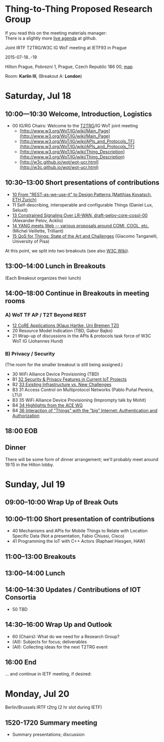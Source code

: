# Thing-to-Thing Proposed Research Group

If you read this on the meeting materials manager:  
There is a slightly more [live agenda][agenda] at github.

[agenda]: https://github.com/t2trg/2015-ietf93/blob/master/agenda.md

Joint IRTF T2TRG/W3C IG WoT meeting at IETF93 in Prague

2015-07-18..-19

Hilton Prague, Pobrezni 1, Prague, Czech Republic 186 00,
[map](https://www.google.de/maps/place/Hilton+Prague+Hotel/@50.093322,14.439794,17z)

Room: **Karlin III**, (Breakout A: **London**)

<!-- (two-digit numbers are slide deck numbers) -->

# Saturday, Jul 18

## 10:00—10:30 Welcome, Introduction, Logistics

* 00 IG/RG Chairs: Welcome to the [T2TRG](https://github.com/t2trg/2015-ietf93/raw/master/slides/00-t2trg-93-welcome.pdf)/IG WoT joint meeting
    * [http://www.w3.org/WoT/IG/wiki/Main_Page](http://www.w3.org/WoT/IG/wiki/Main_Page)
    * [http://www.w3.org/WoT/IG/wiki/APIs_and_Protocols_TF](http://www.w3.org/WoT/IG/wiki/APIs_and_Protocols_TF)
    * [http://www.w3.org/WoT/IG/wiki/Thing_Description](http://www.w3.org/WoT/IG/wiki/Thing_Description)
    * [http://w3c.github.io/wot/wot-ucr.html](http://w3c.github.io/wot/wot-ucr.html)

## 10:30–13:00 Short presentations of contributions

* [10 From "REST-as-we-use-it" to Design Patterns (Matthias Kovatsch, ETH Zurich)](https://github.com/t2trg/2015-ietf93/raw/master/slides/10-2015_T2T_IRTF_REST-as-we-use-it.pdf)
* 11 Self-describing, interoperable and configurable Things (Daniel Lux, Seluxit)
* [13 Constrained Signaling Over LR-WAN, draft-pelov-core-cosol-00](https://github.com/t2trg/2015-ietf93/raw/master/slides/13-CoSOL.pdf) (Alexander Pelov, Acklio)
* [14 YANG meets Web -- various proposals around COMI, COOL, etc.](https://github.com/t2trg/2015-ietf93/raw/master/slides/14-ietf93-COnstrained-Objects-Language-overview.pdf) (Michel Veillette, Trilliant)
* [15 QoS for Things: State of the Art and Challenges](https://github.com/t2trg/2015-ietf93/raw/master/slides/15-QoS_for_Things.pdf) (Giacomo Tanganelli, University of Pisa)

At this point, we split into two breakouts (see also [W3C Wiki](http://www.w3.org/WoT/IG/wiki/Joint_IRTF_T2T_RG_/_W3C_WoT_IG_meeting_18-19_July_2015_in_Prague,_Czech_Republic)).

## 13:00–14:00 Lunch in Breakouts

(Each Breakout organizes their lunch)

## 14:00–18:00 Continue in Breakouts in meeting rooms

### A) WoT TF AP / T2T Beyond REST

* [12 CoRE Applications (Klaus Hartke, Uni Bremen TZI)](https://github.com/t2trg/2015-ietf93/raw/master/slides/12-core-apps.pdf)
* 20 Resource Model Indication (TBD, Gabor Bajko)
* 21 Wrap-up of discussions in the APIs & protocols task force of W3C WoT IG (Johannes Hund)

### B) Privacy / Security

(The room for the smaller breakout is still being assigned.)

* 30 WiFi Alliance Device Provisioning (TBD)
* B1 [32 Security & Privacy Features in Current IoT Projects](https://github.com/t2trg/2015-ietf93/raw/master/slides/32-Security-and-Privacy-Features-in-Current-IoT-Projects-.pdf)
* B2 [33 Existing Infrastructure vs. New Challenges](https://github.com/t2trg/2015-ietf93/raw/master/slides/33-Existing-Infrastructure-vs.-New-Challenges-.pdf)
* B3 31 Access Control on Multiprotocol Networks (Pablo Puñal Pereira, LTU)
* B3 35 WiFi Alliance Device Provisioning (Imprompty talk by Mohit)
* B4 [34 Highlights from the ACE WG](https://github.com/t2trg/2015-ietf93/raw/master/slides/34-ace.pdf)
* B4 [36 Interaction of ”Things” with the ”big” Internet: Authentication and Authorization](https://github.com/t2trg/2015-ietf93/raw/master/slides/36-openidcaf_irtf_ietf93.pdf)

## 18:00 EOB

## Dinner

There will be some form of dinner arrangement; we'll probably meet
around 19:15 in the Hilton lobby.

# Sunday, Jul 19

## 09:00–10:00 Wrap Up of Break Outs
## 10:00–11:00 Short presentation of contributions

* 40 Mechanisms and APIs for Mobile Things to Relate with Location
  Specific Data (Not a presentation, Fabio Chiussi, Cisco)
* 41 Programming the IoT with C++ Actors (Raphael Hiesgen, HAW)

## 11:00–13:00 Breakouts
## 13:00–14:00 Lunch
## 14:00–14:30 Updates / Contributions of IOT Consortia

* 50 TBD

## 14:30–16:00 Wrap Up and Outlook

* 60 (Chairs): What do we need for a Research Group?
* (All): Subjects for focus; deliverables
* (All): Collecting ideas for the next T2TRG event

## 16:00 End

... and continue in IETF meeting, if desired:

# Monday, Jul 20

Berlin/Brussels IRTF t2trg (2 hr slot during IETF)

## 1520-1720 Summary meeting

* Summary presentations; discussion
